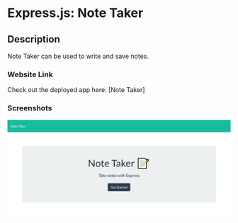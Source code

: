 # Express.js: Note Taker

## Description

Note Taker can be used to write and save notes.

### Website Link
Check out the deployed app here: [Note Taker]

### Screenshots

![screenshot](https://github.com/ivydo/Note-Taker/blob/main/public/assets/images/Screenshot_01.jpg)


